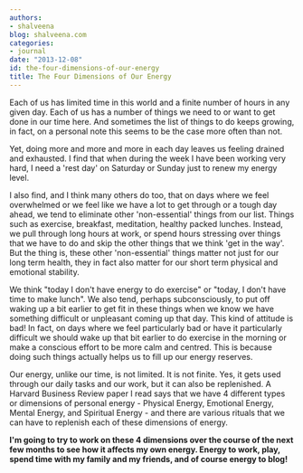 ```yaml
---
authors:
- shalveena
blog: shalveena.com
categories:
- journal
date: "2013-12-08"
id: the-four-dimensions-of-our-energy
title: The Four Dimensions of Our Energy
---
```


Each of us has limited time in this world and a finite number of hours in any given day. Each of us has a number of things we need to or want to get done in our time here. And sometimes the list of things to do keeps growing, in fact, on a personal note this seems to be the case more often than not.  
  
Yet, doing more and more and more in each day leaves us feeling drained and exhausted. I find that when during the week I have been working very hard, I need a 'rest day' on Saturday or Sunday just to renew my energy level.  
  
I also find, and I think many others do too, that on days where we feel overwhelmed or we feel like we have a lot to get through or a tough day ahead, we tend to eliminate other 'non-essential' things from our list. Things such as exercise, breakfast, meditation, healthy packed lunches. Instead, we pull through long hours at work, or spend hours stressing over things that we have to do and skip the other things that we think 'get in the way'. But the thing is, these other 'non-essential' things matter not just for our long term health, they in fact also matter for our short term physical and emotional stability.  
  
We think "today I don't have energy to do exercise" or "today, I don't have time to make lunch". We also tend, perhaps subconsciously, to put off waking up a bit earlier to get fit in these things when we know we have something difficult or unpleasant coming up that day. This kind of attitude is bad! In fact, on days where we feel particularly bad or have it particularly difficult we should wake up that bit earlier to do exercise in the morning or make a conscious effort to be more calm and centred. This is because doing such things actually helps us to fill up our energy reserves.  
  
Our energy, unlike our time, is not limited. It is not finite. Yes, it gets used through our daily tasks and our work, but it can also be replenished. A Harvard Business Review paper I read says that we have 4 different types or dimensions of personal energy - Physical Energy, Emotional Energy, Mental Energy, and Spiritual Energy - and there are various rituals that we can have to replenish each of these dimensions of energy.  
  
**I'm going to try to work on these 4 dimensions over the course of the next few months to see how it affects my own energy. Energy to work, play, spend time with my family and my friends, and of course energy to blog!**
